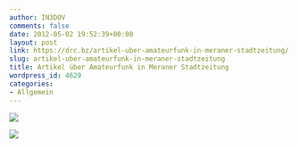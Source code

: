 ```yaml
---
author: IN3DOV
comments: false
date: 2012-05-02 19:52:39+00:00
layout: post
link: https://drc.bz/artikel-uber-amateurfunk-in-meraner-stadtzeitung/
slug: artikel-uber-amateurfunk-in-meraner-stadtzeitung
title: Artikel über Amateurfunk in Meraner Stadtzeitung
wordpress_id: 4629
categories:
- Allgemein
---
```


[![](https://drc.bz/wp-content/uploads/2012/05/Seite26.jpg)](https://drc.bz/wp-content/uploads/2012/05/Seite26.jpg)




[![](https://drc.bz/wp-content/uploads/2012/05/seite13.jpg)](https://drc.bz/wp-content/uploads/2012/05/seite13.jpg)















